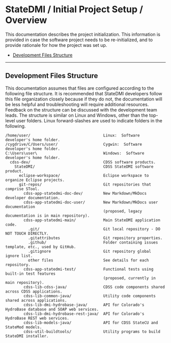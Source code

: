 # StateDMI / Initial Project Setup / Overview ##

This documentation describes the project initialization.
This information is provided in case the software project needs to be
re-initialized, and to provide rationale for how the project was set up.

* [Development Files Structure](#development-files-structure)

------------------

## Development Files Structure ##

This documentation assumes that files are configured according to the following file structure.
It is recommended that StateDMI developers follow this file organization closely because if they do not,
the documentation will be less helpful and troubleshooting will require additional resources.
Feedback on the structure can be discussed with the development team leads.
The structure is similar on Linux and Windows, other than the top-level user folders.
Linux forward-slashes are used to indicate folders in the following.

```text
/home/user/                                Linux:  Software developer's home folder.
/cygdrive/C/Users/user/                    Cygwin:  Software developer's home folder.
C:\Users\user\                             Windows:  Software developer's home folder.
  cdss-dev/                                CDSS software products.
    StateDMI/                              CDSS StateDMI software product.
      eclipse-workspace/                   Eclipse workspace to organize Eclipse projects.
      git-repos/                           Git repositories that comprise STool.
        cdss-app-statedmi-doc-dev/         New Markdown/MkDocs developer documentation.
        cdss-app-statedmi-doc-user/        New Markdown/MkDocs user documentation
                                           (proposed, legacy documentation is in main repository).
        cdss-app-statedmi-main/            Main StateDMI application code.
          .git/                            Git local repository - DO NOT TOUCH DIRECTLY.
          .gitattributes                   Git repository properties.
          .github/                         Folder containing issues template, etc., used by GitHub.
          .gitignore                       Git repository global ignore list.
          other files                      See details for each repository.
        cdss-app-statedmi-test/            Functional tests using built-in test features
                                           (proposed, currently in main repository).
        cdss-lib-cdss-java/                CDSS code components shared across CDSS applications.
        cdss-lib-common-java/              Utility code components shared across applications.
        cdss-lib-dmi-hydrobase-java/       API for Colorado's HydroBase database and SOAP web services.
        cdss-lib-dmi-hydrobase-rest-java/  API for Colorado's HydroBase REST web services.
        cdss-lib-models-java/              API for CDSS StateCU and StateMod models.
        cdss-util-buildtools/              Utility programs to build StateDMI installer.
```
